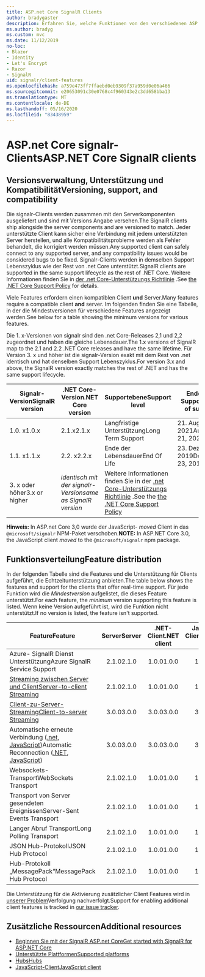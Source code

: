 ```yaml
---
title: ASP.net Core SignalR Clients
author: bradygaster
description: Erfahren Sie, welche Funktionen von den verschiedenen ASP.net Core Clients unterstützt werden SignalR .
ms.author: bradyg
ms.custom: mvc
ms.date: 11/12/2019
no-loc:
- Blazor
- Identity
- Let's Encrypt
- Razor
- SignalR
uid: signalr/client-features
ms.openlocfilehash: a759e473ff7ffaebd0eb9309f37a959d0e06a466
ms.sourcegitcommit: e20653091c30e0768c4f960343e2c3dd658bba13
ms.translationtype: MT
ms.contentlocale: de-DE
ms.lasthandoff: 05/16/2020
ms.locfileid: "83438959"
---
```

# <a name="aspnet-core-signalr-clients"></a><span data-ttu-id="79d4e-103">ASP.net Core signalr-Clients</span><span class="sxs-lookup"><span data-stu-id="79d4e-103">ASP.NET Core SignalR clients</span></span>

## <a name="versioning-support-and-compatibility"></a><span data-ttu-id="79d4e-104">Versionsverwaltung, Unterstützung und Kompatibilität</span><span class="sxs-lookup"><span data-stu-id="79d4e-104">Versioning, support, and compatibility</span></span>

<span data-ttu-id="79d4e-105">Die signalr-Clients werden zusammen mit den Serverkomponenten ausgeliefert und sind mit Versions Angabe versehen.</span><span class="sxs-lookup"><span data-stu-id="79d4e-105">The SignalR clients ship alongside the server components and are versioned to match.</span></span> <span data-ttu-id="79d4e-106">Jeder unterstützte Client kann sicher eine Verbindung mit jedem unterstützten Server herstellen, und alle Kompatibilitätsprobleme werden als Fehler behandelt, die korrigiert werden müssen.</span><span class="sxs-lookup"><span data-stu-id="79d4e-106">Any supported client can safely connect to any supported server, and any compatibility issues would be considered bugs to be fixed.</span></span> <span data-ttu-id="79d4e-107">Signalr-Clients werden in demselben Support Lebenszyklus wie der Rest von .net Core unterstützt.</span><span class="sxs-lookup"><span data-stu-id="79d4e-107">SignalR clients are supported in the same support lifecycle as the rest of .NET Core.</span></span> <span data-ttu-id="79d4e-108">Weitere Informationen finden Sie in [der .net Core-Unterstützungs Richtlinie](https://dotnet.microsoft.com/platform/support/policy/dotnet-core) .</span><span class="sxs-lookup"><span data-stu-id="79d4e-108">See [the .NET Core Support Policy](https://dotnet.microsoft.com/platform/support/policy/dotnet-core) for details.</span></span>

<span data-ttu-id="79d4e-109">Viele Features erfordern einen kompatiblen Client **und** Server.</span><span class="sxs-lookup"><span data-stu-id="79d4e-109">Many features require a compatible client **and** server.</span></span> <span data-ttu-id="79d4e-110">Im folgenden finden Sie eine Tabelle, in der die Mindestversionen für verschiedene Features angezeigt werden.</span><span class="sxs-lookup"><span data-stu-id="79d4e-110">See below for a table showing the minimum versions for various features.</span></span>

<span data-ttu-id="79d4e-111">Die 1. x-Versionen von signalr sind den .net Core-Releases 2,1 und 2,2 zugeordnet und haben die gleiche Lebensdauer.</span><span class="sxs-lookup"><span data-stu-id="79d4e-111">The 1.x versions of SignalR map to the 2.1 and 2.2 .NET Core releases and have the same lifetime.</span></span> <span data-ttu-id="79d4e-112">Für Version 3. x und höher ist die signalr-Version exakt mit dem Rest von .net identisch und hat denselben Support Lebenszyklus.</span><span class="sxs-lookup"><span data-stu-id="79d4e-112">For version 3.x and above, the SignalR version exactly matches the rest of .NET and has the same support lifecycle.</span></span>

| <span data-ttu-id="79d4e-113">Signalr-Version</span><span class="sxs-lookup"><span data-stu-id="79d4e-113">SignalR version</span></span> | <span data-ttu-id="79d4e-114">.NET Core-Version</span><span class="sxs-lookup"><span data-stu-id="79d4e-114">.NET Core version</span></span> | <span data-ttu-id="79d4e-115">Supportebene</span><span class="sxs-lookup"><span data-stu-id="79d4e-115">Support level</span></span> | <span data-ttu-id="79d4e-116">Ende des Supports</span><span class="sxs-lookup"><span data-stu-id="79d4e-116">End of support</span></span> |
| - | - | - | - |
| <span data-ttu-id="79d4e-117">1.0. x</span><span class="sxs-lookup"><span data-stu-id="79d4e-117">1.0.x</span></span> | <span data-ttu-id="79d4e-118">2.1.x</span><span class="sxs-lookup"><span data-stu-id="79d4e-118">2.1.x</span></span> | <span data-ttu-id="79d4e-119">Langfristige Unterstützung</span><span class="sxs-lookup"><span data-stu-id="79d4e-119">Long Term Support</span></span> | <span data-ttu-id="79d4e-120">21. August 2021</span><span class="sxs-lookup"><span data-stu-id="79d4e-120">August 21, 2021</span></span> |
| <span data-ttu-id="79d4e-121">1.1. x</span><span class="sxs-lookup"><span data-stu-id="79d4e-121">1.1.x</span></span> | <span data-ttu-id="79d4e-122">2.2. x</span><span class="sxs-lookup"><span data-stu-id="79d4e-122">2.2.x</span></span> | <span data-ttu-id="79d4e-123">Ende der Lebensdauer</span><span class="sxs-lookup"><span data-stu-id="79d4e-123">End Of Life</span></span> | <span data-ttu-id="79d4e-124">23. Dezember 2019</span><span class="sxs-lookup"><span data-stu-id="79d4e-124">December 23, 2019</span></span> |
| <span data-ttu-id="79d4e-125">3. x oder höher</span><span class="sxs-lookup"><span data-stu-id="79d4e-125">3.x or higher</span></span> | <span data-ttu-id="79d4e-126">*identisch mit der signalr-Version*</span><span class="sxs-lookup"><span data-stu-id="79d4e-126">*same as SignalR version*</span></span> | <span data-ttu-id="79d4e-127">Weitere Informationen finden Sie in der [.net Core-Unterstützungs Richtlinie](https://dotnet.microsoft.com/platform/support/policy/dotnet-core) .</span><span class="sxs-lookup"><span data-stu-id="79d4e-127">See the [the .NET Core Support Policy](https://dotnet.microsoft.com/platform/support/policy/dotnet-core)</span></span> |

<span data-ttu-id="79d4e-128">**Hinweis:** In ASP.net Core 3,0 wurde der JavaScript- *moved* Client in das `@microsoft/signalr` NPM-Paket verschoben.</span><span class="sxs-lookup"><span data-stu-id="79d4e-128">**NOTE:** In ASP.NET Core 3.0, the JavaScript client *moved* to the `@microsoft/signalr` npm package.</span></span>

## <a name="feature-distribution"></a><span data-ttu-id="79d4e-129">Funktionsverteilung</span><span class="sxs-lookup"><span data-stu-id="79d4e-129">Feature distribution</span></span>

<span data-ttu-id="79d4e-130">In der folgenden Tabelle sind die Features und die Unterstützung für Clients aufgeführt, die Echtzeitunterstützung anbieten.</span><span class="sxs-lookup"><span data-stu-id="79d4e-130">The table below shows the features and support for the clients that offer real-time support.</span></span> <span data-ttu-id="79d4e-131">Für jede Funktion wird die *Mindestversion* aufgelistet, die dieses Feature unterstützt.</span><span class="sxs-lookup"><span data-stu-id="79d4e-131">For each feature, the *minimum* version supporting this feature is listed.</span></span> <span data-ttu-id="79d4e-132">Wenn keine Version aufgeführt ist, wird die Funktion nicht unterstützt.</span><span class="sxs-lookup"><span data-stu-id="79d4e-132">If no version is listed, the feature isn't supported.</span></span>

| <span data-ttu-id="79d4e-133">Feature</span><span class="sxs-lookup"><span data-stu-id="79d4e-133">Feature</span></span> | <span data-ttu-id="79d4e-134">Server</span><span class="sxs-lookup"><span data-stu-id="79d4e-134">Server</span></span> | <span data-ttu-id="79d4e-135">.NET-Client</span><span class="sxs-lookup"><span data-stu-id="79d4e-135">.NET client</span></span> | <span data-ttu-id="79d4e-136">JavaScript-Client</span><span class="sxs-lookup"><span data-stu-id="79d4e-136">JavaScript client</span></span> | <span data-ttu-id="79d4e-137">Java-Client</span><span class="sxs-lookup"><span data-stu-id="79d4e-137">Java client</span></span> |
| ---- | :-: | :-: | :-: | :-: |
| <span data-ttu-id="79d4e-138">Azure- SignalR Dienst Unterstützung</span><span class="sxs-lookup"><span data-stu-id="79d4e-138">Azure SignalR Service Support</span></span> |<span data-ttu-id="79d4e-139">2.1.0</span><span class="sxs-lookup"><span data-stu-id="79d4e-139">2.1.0</span></span>|<span data-ttu-id="79d4e-140">1.0.0</span><span class="sxs-lookup"><span data-stu-id="79d4e-140">1.0.0</span></span>|<span data-ttu-id="79d4e-141">1.0.0</span><span class="sxs-lookup"><span data-stu-id="79d4e-141">1.0.0</span></span>|<span data-ttu-id="79d4e-142">1.0.0</span><span class="sxs-lookup"><span data-stu-id="79d4e-142">1.0.0</span></span>|
| [<span data-ttu-id="79d4e-143">Streaming zwischen Server und Client</span><span class="sxs-lookup"><span data-stu-id="79d4e-143">Server-to-client Streaming</span></span>](xref:signalr/streaming)          |<span data-ttu-id="79d4e-144">2.1.0</span><span class="sxs-lookup"><span data-stu-id="79d4e-144">2.1.0</span></span>|<span data-ttu-id="79d4e-145">1.0.0</span><span class="sxs-lookup"><span data-stu-id="79d4e-145">1.0.0</span></span>|<span data-ttu-id="79d4e-146">1.0.0</span><span class="sxs-lookup"><span data-stu-id="79d4e-146">1.0.0</span></span>|<span data-ttu-id="79d4e-147">1.0.0</span><span class="sxs-lookup"><span data-stu-id="79d4e-147">1.0.0</span></span>|
| [<span data-ttu-id="79d4e-148">Client-zu-Server-Streaming</span><span class="sxs-lookup"><span data-stu-id="79d4e-148">Client-to-server Streaming</span></span>](xref:signalr/streaming)          |<span data-ttu-id="79d4e-149">3.0.0</span><span class="sxs-lookup"><span data-stu-id="79d4e-149">3.0.0</span></span>|<span data-ttu-id="79d4e-150">3.0.0</span><span class="sxs-lookup"><span data-stu-id="79d4e-150">3.0.0</span></span>|<span data-ttu-id="79d4e-151">3.0.0</span><span class="sxs-lookup"><span data-stu-id="79d4e-151">3.0.0</span></span>|<span data-ttu-id="79d4e-152">3.0.0</span><span class="sxs-lookup"><span data-stu-id="79d4e-152">3.0.0</span></span>|
| <span data-ttu-id="79d4e-153">Automatische erneute Verbindung ([.net](/aspnet/core/signalr/dotnet-client?view=aspnetcore-3.0&tabs=visual-studio#handle-lost-connection), [JavaScript](/aspnet/core/signalr/javascript-client?view=aspnetcore-3.0#reconnect-clients))</span><span class="sxs-lookup"><span data-stu-id="79d4e-153">Automatic Reconnection ([.NET](/aspnet/core/signalr/dotnet-client?view=aspnetcore-3.0&tabs=visual-studio#handle-lost-connection), [JavaScript](/aspnet/core/signalr/javascript-client?view=aspnetcore-3.0#reconnect-clients))</span></span>          |<span data-ttu-id="79d4e-154">3.0.0</span><span class="sxs-lookup"><span data-stu-id="79d4e-154">3.0.0</span></span>|<span data-ttu-id="79d4e-155">3.0.0</span><span class="sxs-lookup"><span data-stu-id="79d4e-155">3.0.0</span></span>|<span data-ttu-id="79d4e-156">3.0.0</span><span class="sxs-lookup"><span data-stu-id="79d4e-156">3.0.0</span></span>|❌|
| <span data-ttu-id="79d4e-157">Websockets-Transport</span><span class="sxs-lookup"><span data-stu-id="79d4e-157">WebSockets Transport</span></span> |<span data-ttu-id="79d4e-158">2.1.0</span><span class="sxs-lookup"><span data-stu-id="79d4e-158">2.1.0</span></span>|<span data-ttu-id="79d4e-159">1.0.0</span><span class="sxs-lookup"><span data-stu-id="79d4e-159">1.0.0</span></span>|<span data-ttu-id="79d4e-160">1.0.0</span><span class="sxs-lookup"><span data-stu-id="79d4e-160">1.0.0</span></span>|<span data-ttu-id="79d4e-161">1.0.0</span><span class="sxs-lookup"><span data-stu-id="79d4e-161">1.0.0</span></span>|
| <span data-ttu-id="79d4e-162">Transport von Server gesendeten Ereignissen</span><span class="sxs-lookup"><span data-stu-id="79d4e-162">Server-Sent Events Transport</span></span> |<span data-ttu-id="79d4e-163">2.1.0</span><span class="sxs-lookup"><span data-stu-id="79d4e-163">2.1.0</span></span>|<span data-ttu-id="79d4e-164">1.0.0</span><span class="sxs-lookup"><span data-stu-id="79d4e-164">1.0.0</span></span>|<span data-ttu-id="79d4e-165">1.0.0</span><span class="sxs-lookup"><span data-stu-id="79d4e-165">1.0.0</span></span>|❌|
| <span data-ttu-id="79d4e-166">Langer Abruf Transport</span><span class="sxs-lookup"><span data-stu-id="79d4e-166">Long Polling Transport</span></span> |<span data-ttu-id="79d4e-167">2.1.0</span><span class="sxs-lookup"><span data-stu-id="79d4e-167">2.1.0</span></span>|<span data-ttu-id="79d4e-168">1.0.0</span><span class="sxs-lookup"><span data-stu-id="79d4e-168">1.0.0</span></span>|<span data-ttu-id="79d4e-169">1.0.0</span><span class="sxs-lookup"><span data-stu-id="79d4e-169">1.0.0</span></span>|<span data-ttu-id="79d4e-170">3.0.0</span><span class="sxs-lookup"><span data-stu-id="79d4e-170">3.0.0</span></span>|
| <span data-ttu-id="79d4e-171">JSON Hub-Protokoll</span><span class="sxs-lookup"><span data-stu-id="79d4e-171">JSON Hub Protocol</span></span> |<span data-ttu-id="79d4e-172">2.1.0</span><span class="sxs-lookup"><span data-stu-id="79d4e-172">2.1.0</span></span>|<span data-ttu-id="79d4e-173">1.0.0</span><span class="sxs-lookup"><span data-stu-id="79d4e-173">1.0.0</span></span>|<span data-ttu-id="79d4e-174">1.0.0</span><span class="sxs-lookup"><span data-stu-id="79d4e-174">1.0.0</span></span>|<span data-ttu-id="79d4e-175">1.0.0</span><span class="sxs-lookup"><span data-stu-id="79d4e-175">1.0.0</span></span>|
| <span data-ttu-id="79d4e-176">Hub-Protokoll „MessagePack“</span><span class="sxs-lookup"><span data-stu-id="79d4e-176">MessagePack Hub Protocol</span></span> |<span data-ttu-id="79d4e-177">2.1.0</span><span class="sxs-lookup"><span data-stu-id="79d4e-177">2.1.0</span></span>|<span data-ttu-id="79d4e-178">1.0.0</span><span class="sxs-lookup"><span data-stu-id="79d4e-178">1.0.0</span></span>|<span data-ttu-id="79d4e-179">1.0.0</span><span class="sxs-lookup"><span data-stu-id="79d4e-179">1.0.0</span></span>|❌|

<span data-ttu-id="79d4e-180">Die Unterstützung für die Aktivierung zusätzlicher Client Features wird in [unserer Problem](https://github.com/dotnet/AspNetCore/issues)Verfolgung nachverfolgt.</span><span class="sxs-lookup"><span data-stu-id="79d4e-180">Support for enabling additional client features is tracked in [our issue tracker](https://github.com/dotnet/AspNetCore/issues).</span></span>

## <a name="additional-resources"></a><span data-ttu-id="79d4e-181">Zusätzliche Ressourcen</span><span class="sxs-lookup"><span data-stu-id="79d4e-181">Additional resources</span></span>

* <span data-ttu-id="79d4e-182">[Beginnen Sie mit der SignalR ASP.net Core](xref:tutorials/signalr)</span><span class="sxs-lookup"><span data-stu-id="79d4e-182">[Get started with SignalR for ASP.NET Core](xref:tutorials/signalr)</span></span>
* [<span data-ttu-id="79d4e-183">Unterstützte Plattformen</span><span class="sxs-lookup"><span data-stu-id="79d4e-183">Supported platforms</span></span>](xref:signalr/supported-platforms)
* [<span data-ttu-id="79d4e-184">Hubs</span><span class="sxs-lookup"><span data-stu-id="79d4e-184">Hubs</span></span>](xref:signalr/hubs)
* [<span data-ttu-id="79d4e-185">JavaScript-Client</span><span class="sxs-lookup"><span data-stu-id="79d4e-185">JavaScript client</span></span>](xref:signalr/javascript-client)
